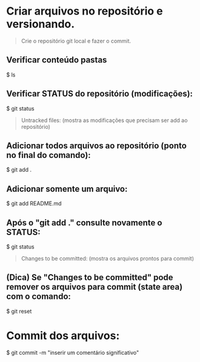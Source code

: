 # Criar arquivos no repositório e versionando.
> Crie o repositório git local e fazer o commit.

## Verificar conteúdo pastas
$ ls

## Verificar STATUS do repositório (modificações):
$ git status
> Untracked files: (mostra as modificações que precisam ser add ao repositório)

## Adicionar todos arquivos ao repositório (ponto no final do comando):
$ git add .

## Adicionar somente um arquivo:
$ git add README.md

## Após o "git add ." consulte novamente o STATUS:
$ git status
> Changes to be committed: (mostra os arquivos prontos para commit)

## (Dica) Se "Changes to be committed" pode remover os arquivos para commit (state area) com o comando:
$ git reset

# Commit dos arquivos:
$ git commit -m "inserir um comentário significativo"






